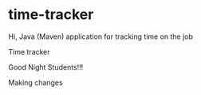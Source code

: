 # time-tracker
Hi, Java (Maven) application for tracking time on the job

Time tracker

Good Night Students!!!

Making changes
